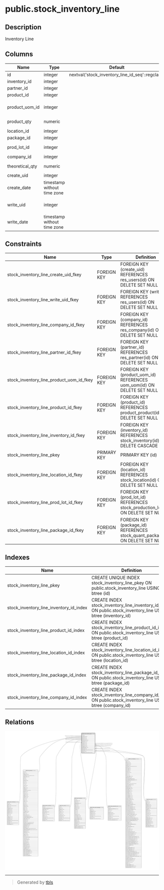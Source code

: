 # public.stock_inventory_line

## Description

Inventory Line

## Columns

| Name | Type | Default | Nullable | Children | Parents | Comment |
| ---- | ---- | ------- | -------- | -------- | ------- | ------- |
| id | integer | nextval('stock_inventory_line_id_seq'::regclass) | false |  |  |  |
| inventory_id | integer |  | true |  | [public.stock_inventory](public.stock_inventory.md) | Inventory |
| partner_id | integer |  | true |  | [public.res_partner](public.res_partner.md) | Owner |
| product_id | integer |  | false |  | [public.product_product](public.product_product.md) | Product |
| product_uom_id | integer |  | false |  | [public.uom_uom](public.uom_uom.md) | Product Unit of Measure |
| product_qty | numeric |  | true |  |  | Checked Quantity |
| location_id | integer |  | false |  | [public.stock_location](public.stock_location.md) | Location |
| package_id | integer |  | true |  | [public.stock_quant_package](public.stock_quant_package.md) | Pack |
| prod_lot_id | integer |  | true |  | [public.stock_production_lot](public.stock_production_lot.md) | Lot/Serial Number |
| company_id | integer |  | true |  | [public.res_company](public.res_company.md) | Company |
| theoretical_qty | numeric |  | true |  |  | Theoretical Quantity |
| create_uid | integer |  | true |  | [public.res_users](public.res_users.md) | Created by |
| create_date | timestamp without time zone |  | true |  |  | Created on |
| write_uid | integer |  | true |  | [public.res_users](public.res_users.md) | Last Updated by |
| write_date | timestamp without time zone |  | true |  |  | Last Updated on |

## Constraints

| Name | Type | Definition |
| ---- | ---- | ---------- |
| stock_inventory_line_create_uid_fkey | FOREIGN KEY | FOREIGN KEY (create_uid) REFERENCES res_users(id) ON DELETE SET NULL |
| stock_inventory_line_write_uid_fkey | FOREIGN KEY | FOREIGN KEY (write_uid) REFERENCES res_users(id) ON DELETE SET NULL |
| stock_inventory_line_company_id_fkey | FOREIGN KEY | FOREIGN KEY (company_id) REFERENCES res_company(id) ON DELETE SET NULL |
| stock_inventory_line_partner_id_fkey | FOREIGN KEY | FOREIGN KEY (partner_id) REFERENCES res_partner(id) ON DELETE SET NULL |
| stock_inventory_line_product_uom_id_fkey | FOREIGN KEY | FOREIGN KEY (product_uom_id) REFERENCES uom_uom(id) ON DELETE SET NULL |
| stock_inventory_line_product_id_fkey | FOREIGN KEY | FOREIGN KEY (product_id) REFERENCES product_product(id) ON DELETE SET NULL |
| stock_inventory_line_inventory_id_fkey | FOREIGN KEY | FOREIGN KEY (inventory_id) REFERENCES stock_inventory(id) ON DELETE CASCADE |
| stock_inventory_line_pkey | PRIMARY KEY | PRIMARY KEY (id) |
| stock_inventory_line_location_id_fkey | FOREIGN KEY | FOREIGN KEY (location_id) REFERENCES stock_location(id) ON DELETE SET NULL |
| stock_inventory_line_prod_lot_id_fkey | FOREIGN KEY | FOREIGN KEY (prod_lot_id) REFERENCES stock_production_lot(id) ON DELETE SET NULL |
| stock_inventory_line_package_id_fkey | FOREIGN KEY | FOREIGN KEY (package_id) REFERENCES stock_quant_package(id) ON DELETE SET NULL |

## Indexes

| Name | Definition |
| ---- | ---------- |
| stock_inventory_line_pkey | CREATE UNIQUE INDEX stock_inventory_line_pkey ON public.stock_inventory_line USING btree (id) |
| stock_inventory_line_inventory_id_index | CREATE INDEX stock_inventory_line_inventory_id_index ON public.stock_inventory_line USING btree (inventory_id) |
| stock_inventory_line_product_id_index | CREATE INDEX stock_inventory_line_product_id_index ON public.stock_inventory_line USING btree (product_id) |
| stock_inventory_line_location_id_index | CREATE INDEX stock_inventory_line_location_id_index ON public.stock_inventory_line USING btree (location_id) |
| stock_inventory_line_package_id_index | CREATE INDEX stock_inventory_line_package_id_index ON public.stock_inventory_line USING btree (package_id) |
| stock_inventory_line_company_id_index | CREATE INDEX stock_inventory_line_company_id_index ON public.stock_inventory_line USING btree (company_id) |

## Relations

![er](public.stock_inventory_line.svg)

---

> Generated by [tbls](https://github.com/k1LoW/tbls)
